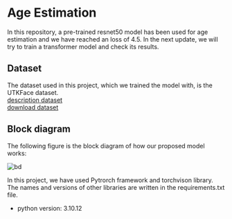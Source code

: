 # Age Estimation
In this repository, a pre-trained resnet50 model has been used for age estimation and we have reached an loss of 4.5. In the next update, we will try to train a transformer model and check its results.

## Dataset
The dataset used in this project, which we trained the model with, is the UTKFace dataset.<br>
<a href="https://susanqq.github.io/UTKFace/">description dataset</a><br>
<a href="https://drive.google.com/drive/folders/0BxYys69jI14kU0I1YUQyY1ZDRUE">download dataset</a>


## Block diagram
The following figure is the block diagram of how our proposed model works:

![bd](https://github.com/SayedMahdiMousavi/Age_Estimation/assets/56066734/c0d20246-4431-4840-bc83-94bb6143ee94)

In this project, we have used Pytrorch framework and torchvison library. The names and versions of other libraries are written in the requirements.txt file.

<ul>
<li>python version: 3.10.12</li>
<ul>
